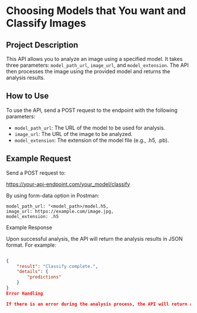# Choosing Models that You want and Classify Images

## Project Description

This API allows you to analyze an image using a specified model. It takes three parameters: `model_path_url`, `image_url`, and `model_extension`. The API then processes the image using the provided model and returns the analysis results.

## How to Use

To use the API, send a POST request to the endpoint with the following parameters:

- `model_path_url`: The URL of the model to be used for analysis.
- `image_url`: The URL of the image to be analyzed.
- `model_extension`: The extension of the model file (e.g., .h5, .pb).

## Example Request

Send a POST request to:

https://your-api-endpoint.com/your_model/classify


By using form-data option in Postman:


    model_path_url: "<model_path>/model.h5,
    image_url: https://example.com/image.jpg,
    model_extension: .h5

Example Response

Upon successful analysis, the API will return the analysis results in JSON format. For example:

```json

{
    "result": "Classify complete.",
    "details": {
        "predictions"
    }
}
Error Handling

If there is an error during the analysis process, the API will return an error message along with the appropriate HTTP status code.